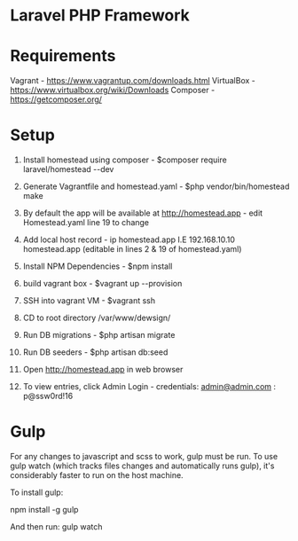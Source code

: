 # Laravel PHP Framework

# Requirements

Vagrant - https://www.vagrantup.com/downloads.html
VirtualBox - https://www.virtualbox.org/wiki/Downloads
Composer - https://getcomposer.org/


# Setup 

1) Install homestead using composer - $composer require laravel/homestead --dev

2) Generate Vagrantfile and homestead.yaml - $php vendor/bin/homestead make

3) By default the app will be available at http://homestead.app - edit Homestead.yaml line 19 to change 

4) Add local host record - ip homestead.app I.E 192.168.10.10 homestead.app (editable in lines 2 & 19 of homestead.yaml)

5) Install NPM Dependencies - $npm install  

6) build vagrant box - $vagrant up --provision

7) SSH into vagrant VM - $vagrant ssh

8) CD to root directory /var/www/dewsign/

9) Run DB migrations - $php artisan migrate

10) Run DB seeders - $php artisan db:seed

11) Open http://homestead.app in web browser

12) To view entries, click Admin Login - credentials: admin@admin.com : p@ssw0rd!16

# Gulp

For any changes to javascript and scss to work, gulp must be run. 
To use gulp watch (which tracks files changes and automatically runs gulp), 
it's considerably faster to run on the host machine.

To install gulp:

npm install -g gulp

And then run: gulp watch


